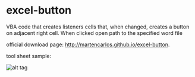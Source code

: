 excel-button
============

VBA code that creates listeners cells that, when changed, creates a button on adjacent right cell. When clicked open path to the specified word file

official download page: http://martencarlos.github.io/excel-button.

tool sheet sample:

![alt tag](https://raw.github.com/martencarlos/excel-button/master/images/tools_sheet.PNG)
